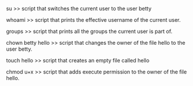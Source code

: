 su >> script that switches the current user to the user betty

whoami >> script that prints the effective username of the current user.

groups >>  script that prints all the groups the current user is part of.

chown betty hello >> script that changes the owner of the file hello to the user betty.

touch hello >> script that creates an empty file called hello

chmod u+x >> script that adds execute permission to the owner of the file hello.
